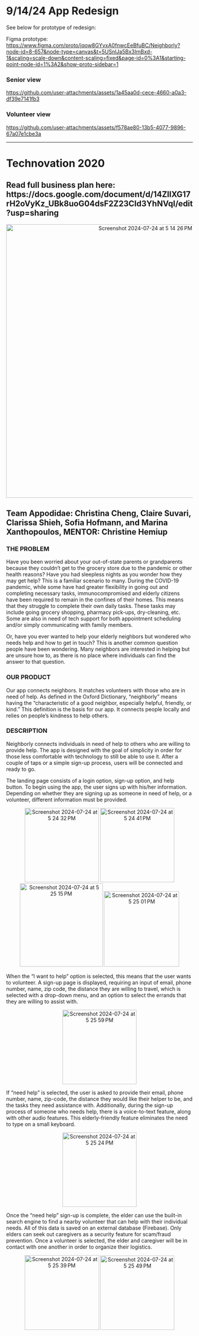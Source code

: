 <h1>9/14/24 App Redesign</h1>

See below for prototype of redesign:

Figma prototype: https://www.figma.com/proto/jqow8GYvxA0fnwcEeBfuBC/Neighborly?node-id=8-657&node-type=canvas&t=5USnlJa5Bx3ImBxd-1&scaling=scale-down&content-scaling=fixed&page-id=0%3A1&starting-point-node-id=1%3A2&show-proto-sidebar=1

<h3>Senior view</h3>

<https://github.com/user-attachments/assets/1a45aa0d-cece-4660-a0a3-df39e7141fb3>

<h3>Volunteer view</h3>

<https://github.com/user-attachments/assets/f578ae80-13b5-4077-9896-67a07e1cbe3a>


*************************
<h1>Technovation 2020</h1>
<h2>Read full business plan here: https://docs.google.com/document/d/14ZlIXG17rH2oVyKz_UBk8uoG04dsF2Z23CId3YhNVqI/edit?usp=sharing</h2>

<p align="center">
  <img width="736" alt="Screenshot 2024-07-24 at 5 14 26 PM" src="https://github.com/user-attachments/assets/759a435b-34dd-49c8-bd22-d460abbd0c3d">
</p>

<h2>Team Appodidae: Christina Cheng, Claire Suvari, Clarissa Shieh, Sofia Hofmann, and Marina Xanthopoulos, MENTOR: Christine Hemiup</h2>

<h3>THE PROBLEM</h3>

Have you been worried about your out-of-state parents or grandparents because they couldn’t get to the grocery store due to the pandemic or other health reasons? Have you had sleepless nights as you wonder how they may get help? This is a familiar scenario to many. During the COVID-19 pandemic, while some have had greater flexibility in going out and completing necessary tasks, immunocompromised and elderly citizens have been required to remain in the confines of their homes. This means that they struggle to complete their own daily tasks. These tasks may include going grocery shopping, pharmacy pick-ups, dry-cleaning, etc. Some are also in need of tech support for both appointment scheduling and/or simply communicating with family members. 

Or, have you ever wanted to help your elderly neighbors but wondered who needs help and how to get in touch? This is another common question people have been wondering. Many neighbors are interested in helping but are unsure how to, as there is no place where individuals can find the answer to that question.

<h3>OUR PRODUCT</h3>

Our app connects neighbors. It matches volunteers with those who are in need of help. As defined in the Oxford Dictionary, “neighborly” means having the “characteristic of a good neighbor, especially helpful, friendly, or kind.” This definition is the basis for our app. It connects people locally and relies on people’s kindness to help others.

<h3>DESCRIPTION</h3>

Neighborly connects individuals in need of help to others who are willing to provide help. The app is designed with the goal of simplicity in order for those less comfortable with technology to still be able to use it. After a couple of taps or a simple sign-up process, users will be connected and ready to go.

The landing page consists of a login option, sign-up option, and help button. To begin using the app, the user signs up with his/her information. Depending on whether they are signing up as someone in need of help, or a volunteer, different information must be provided. 
<p align="center">
  <img width="200" alt="Screenshot 2024-07-24 at 5 24 32 PM" src="https://github.com/user-attachments/assets/a78f2b5c-3a37-4657-b289-65d0b0e6ad77">
  <img width="200" alt="Screenshot 2024-07-24 at 5 24 41 PM" src="https://github.com/user-attachments/assets/a045fa94-40ea-4777-80c7-69309d60aceb">
  <img width="224" alt="Screenshot 2024-07-24 at 5 25 15 PM" src="https://github.com/user-attachments/assets/1eec0d86-c843-4947-9a17-3e9d53bf3e6f">
  <img width="203" alt="Screenshot 2024-07-24 at 5 25 01 PM" src="https://github.com/user-attachments/assets/4a51c8e5-7b0b-4d01-8ad9-a4d998f6ae8f">
</p>

When the “I want to help” option is selected, this means that the user wants to volunteer. A sign-up page is displayed, requiring an input of email, phone number, name, zip code, the distance they are willing to travel, which is selected with a drop-down menu, and an option to select the errands that they are willing to assist with. 
<p align="center">
  <img width="200" alt="Screenshot 2024-07-24 at 5 25 59 PM" src="https://github.com/user-attachments/assets/607d81b1-c605-4216-8532-893dfcf50a7a">
</p>

If “need help” is selected, the user is asked to provide their email, phone number, name, zip-code, the distance they would like their helper to be, and the tasks they need assistance with. Additionally, during the sign-up process of someone who needs help, there is a voice-to-text feature, along with other audio features. This elderly-friendly feature eliminates the need to type on a small keyboard.
<p align="center">
  <img width="200" alt="Screenshot 2024-07-24 at 5 25 24 PM" src="https://github.com/user-attachments/assets/21f8ac23-15fd-4e73-83d2-c09485dc70bc">
</p>

Once the “need help” sign-up is complete, the elder can use the built-in search engine to find a nearby volunteer that can help with their individual needs. All of this data is saved on an external database (Firebase). Only elders can seek out caregivers as a security feature for scam/fraud prevention. Once a volunteer is selected, the elder and caregiver will be in contact with one another in order to organize their logistics. 
<p align="center">
  <img width="201" alt="Screenshot 2024-07-24 at 5 25 39 PM" src="https://github.com/user-attachments/assets/98251e04-ca47-4af3-a183-3bfc5ccc85a9">
  <img width="200" alt="Screenshot 2024-07-24 at 5 25 49 PM" src="https://github.com/user-attachments/assets/f8044119-3877-4947-b83e-2c9d5d13e862">
</p>
